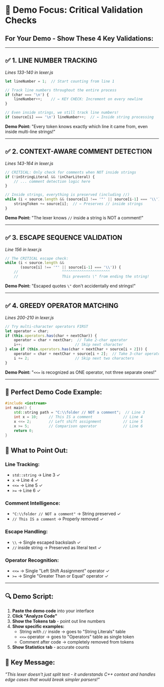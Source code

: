 # 🎯 Demo Focus: Critical Validation Checks

## **For Your Demo - Show These 4 Key Validations:**

---

## ✅ **1. LINE NUMBER TRACKING** 
*Lines 133-140 in lexer.js*

```javascript
let lineNumber = 1;  // Start counting from line 1

// Track line numbers throughout the entire process
if (char === '\n') {
    lineNumber++;    // ← KEY CHECK: Increment on every newline
}

// Even inside strings, we still track line numbers!
if (source[i] === '\n') lineNumber++;  // ← Inside string processing
```

**Demo Point:** "Every token knows exactly which line it came from, even inside multi-line strings!"

---

## ✅ **2. CONTEXT-AWARE COMMENT DETECTION**
*Lines 143-164 in lexer.js*

```javascript
// CRITICAL: Only check for comments when NOT inside strings
if (!inStringLiteral && !inCharLiteral) {
    // ... comment detection logic here
}

// Inside strings, everything is preserved (including //)
while (i < source.length && (source[i] !== '"' || source[i-1] === '\\')) {
    stringToken += source[i];  // ← Preserves // inside strings
}
```

**Demo Point:** "The lexer knows `//` inside a string is NOT a comment!"

---

## ✅ **3. ESCAPE SEQUENCE VALIDATION**
*Line 156 in lexer.js*

```javascript
// The CRITICAL escape check:
while (i < source.length && 
       (source[i] !== '"' || source[i-1] === '\\')) {
    //                    ^^^^^^^^^^^^^^^^^^^^^^
    //                    This prevents \" from ending the string!
```

**Demo Point:** "Escaped quotes `\"` don't accidentally end strings!"

---

## ✅ **4. GREEDY OPERATOR MATCHING**
*Lines 200-210 in lexer.js*

```javascript
// Try multi-character operators FIRST
let operator = char;
if (this.operators.has(char + nextChar)) {
    operator = char + nextChar;  // Take 2-char operator
    i++;                        // Skip next character
} else if (this.operators.has(char + nextChar + source[i + 2])) {
    operator = char + nextChar + source[i + 2];  // Take 3-char operator  
    i += 2;                     // Skip next two characters
}
```

**Demo Point:** "`<<=` is recognized as ONE operator, not three separate ones!"

---

## 🎤 **Perfect Demo Code Example:**

```cpp
#include <iostream>
int main() {
    std::string path = "C:\\folder // NOT a comment";  // Line 3
    int x = 10;     // This IS a comment              // Line 4
    x <<= 2;        // Left shift assignment          // Line 5
    x >= 5;         // Comparison operator            // Line 6
    return 0;
}
```

## 🎯 **What to Point Out:**

### **Line Tracking:**
- `std::string` → Line 3 ✓
- `x` → Line 4 ✓  
- `<<=` → Line 5 ✓
- `>=` → Line 6 ✓

### **Comment Intelligence:**
- `"C:\\folder // NOT a comment"` → String preserved ✓
- `// This IS a comment` → Properly removed ✓

### **Escape Handling:**
- `\\` → Single escaped backslash ✓
- `//` inside string → Preserved as literal text ✓

### **Operator Recognition:**
- `<<=` → Single "Left Shift Assignment" operator ✓
- `>=` → Single "Greater Than or Equal" operator ✓

---

## 🔍 **Demo Script:**

1. **Paste the demo code** into your interface
2. **Click "Analyze Code"** 
3. **Show the Tokens tab** - point out line numbers
4. **Show specific examples:**
   - String with `//` inside → goes to "String Literals" table
   - `<<=` operator → goes to "Operators" table as single token
   - Comment after code → completely removed from tokens
5. **Show Statistics tab** - accurate counts

## 🎯 **Key Message:**
*"This lexer doesn't just split text - it understands C++ context and handles edge cases that would break simpler parsers!"*